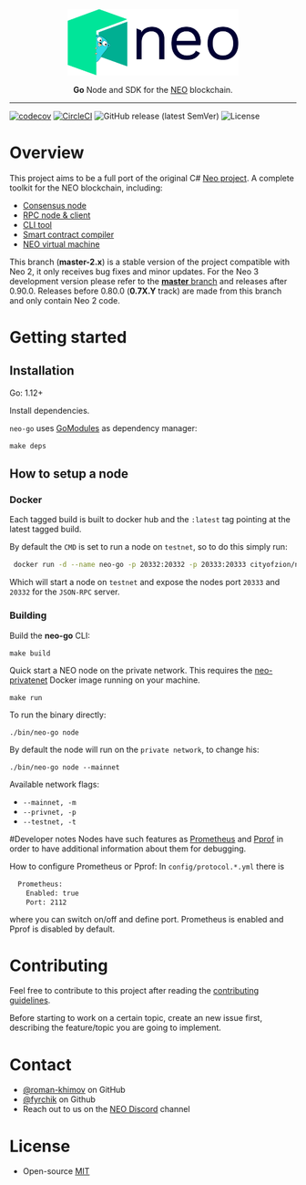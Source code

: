 <p align="center">
<img src="./.github/neo_color_dark_gopher.png" width="300px" alt="logo">
</p>
<p align="center">
  <b>Go</b> Node and SDK for the <a href="https://neo.org">NEO</a> blockchain.
</p>

<hr />

[![codecov](https://codecov.io/gh/nspcc-dev/neo-go/branch/master-2.x/graph/badge.svg)](https://codecov.io/gh/nspcc-dev/neo-go/branch/master-2.x)
[![CircleCI](https://circleci.com/gh/nspcc-dev/neo-go/tree/master-2.x.svg?style=svg)](https://circleci.com/gh/nspcc-dev/neo-go/tree/master-2.x)
![GitHub release (latest SemVer)](https://img.shields.io/github/v/release/nspcc-dev/neo-go?sort=semver)
![License](https://img.shields.io/github/license/nspcc-dev/neo-go.svg?style=popout)

# Overview

This project aims to be a full port of the original C# [Neo project](https://github.com/neo-project).
A complete toolkit for the NEO blockchain, including:

- [Consensus node](docs/consensus.md)
- [RPC node & client](docs/rpc.md)
- [CLI tool](docs/cli.md)
- [Smart contract compiler](docs/compiler.md)
- [NEO virtual machine](docs/vm.md)

This branch (**master-2.x**) is a stable version of the project compatible
with Neo 2, it only receives bug fixes and minor updates. For the Neo 3
development version please refer to the [**master**
branch](https://github.com/nspcc-dev/neo-go/tree/master) and releases
after 0.90.0. Releases before 0.80.0 (**0.7X.Y** track) are made from this
branch and only contain Neo 2 code.

# Getting started

## Installation

Go: 1.12+

Install dependencies.

`neo-go` uses [GoModules](https://github.com/golang/go/wiki/Modules) as dependency manager:

```
make deps
```

## How to setup a node

### Docker

Each tagged build is built to docker hub and the `:latest` tag pointing at the latest tagged build.

By default the `CMD` is set to run a node on `testnet`, so to do this simply run:

```bash
 docker run -d --name neo-go -p 20332:20332 -p 20333:20333 cityofzion/neo-go
```

Which will start a node on `testnet` and expose the nodes port `20333` and `20332` for the `JSON-RPC` server.


### Building

Build the **neo-go** CLI:

```
make build
```

Quick start a NEO node on the private network. This requires the [neo-privatenet](https://hub.docker.com/r/cityofzion/neo-privatenet/) Docker image running on your machine.

```
make run
```

To run the binary directly:

```
./bin/neo-go node
```

By default the node will run on the `private network`, to change his:

```
./bin/neo-go node --mainnet
```

Available network flags:
- `--mainnet, -m`
- `--privnet, -p`
- `--testnet, -t`

#Developer notes
Nodes have such features as [Prometheus](https://prometheus.io/docs/guides/go-application) and 
[Pprof](https://golang.org/pkg/net/http/pprof/) in order to have additional information about them for debugging.

How to configure Prometheus or Pprof:
In `config/protocol.*.yml` there is 
```
  Prometheus:
    Enabled: true
    Port: 2112
```
where you can switch on/off and define port. Prometheus is enabled and Pprof is disabled by default.

# Contributing

Feel free to contribute to this project after reading the
[contributing guidelines](CONTRIBUTING.md).

Before starting to work on a certain topic, create an new issue first,
describing the feature/topic you are going to implement.

# Contact

- [@roman-khimov](https://github.com/roman-khimov) on GitHub
- [@fyrchik](https://github.com/fyrchik) on Github
- Reach out to us on the [NEO Discord](https://discordapp.com/invite/R8v48YA) channel

# License

- Open-source [MIT](LICENSE.md)

